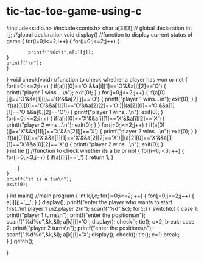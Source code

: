 # tic-tac-toe-game-using-c
#include<stdio.h>
#include<conio.h>
char a[3][3];// global declaration
int i,j; //global declaration
void display() //function to display current status of game
{
	for(i=0;i<=2;i++)
	{
		for(j=0;j<=2;j++)
		{
	
			printf("%6c\t",a[i][j]);
	}
	printf("\n");
	}
}
void check(void) //function to check whether a player has won or not
{
	for(i=0;i<=2;i++)
	{
	if(a[i][0]=='O'&&a[i][1]=='O'&&a[i][2]=='O')
	{
		printf("player 1 wins ...\n");
		exit(0);
	}
   }
   for(j=0;j<=2;j++)
   {
	 if(a[0][j]=='O'&&a[1][j]=='O'&&a[2][j]=='O')
	{
		printf("player 1 wins...\n");
		exit(0);
	}
   }
	 if((a[0][0]=='O'&&a[1][1]=='O'&&a[2][2]=='O')||(a[2][0]=='O'&&a[1][1]=='O'&&a[0][2]=='O'))
	{
		printf("player 1 wins...\n");
		exit(0);
	}
	for(i=0;i<=2;i++)
	{
	if(a[i][0]=='X'&&a[i][1]=='X'&&a[i][2]=='X')
	{
		printf("player 2 wins...\n");
		exit(0);
	}
   }
   for(j=0;j<=2;j++)
   {
	 if(a[0][j]=='X'&&a[1][j]=='X'&&a[2][j]=='X')
	{
		printf("player 2 wins...\n");
		exit(0);
	}
   }
	 if((a[0][0]=='X'&&a[1][1]=='X'&&a[2][2]=='X')||(a[2][0]=='X'&&a[1][1]=='X'&&a[0][2]=='X'))
	{
		printf("player 2 wins...\n");
		exit(0);
	}	
}
int tie () //function to check whether its a tie or not
{
	for(i=0;i<3;i++)
	{
		for(j=0;j<3;j++)
		{
			if(a[i][j]=='_')
			{
				return 1;
			}
			
		}
	}
	printf("it is a tie\n");
	exit(0);
	
}
int main() //main program
{
	int k,l,c;
	for(i=0;i<=2;i++)
	{
		for(j=0;j<=2;j++)
		{
			a[i][j]='__';
	}
	}
	display();
printf("enter the player who wants to start first..\n1.player 1 \n2.player 2\n");
scanf("%d",&c);
for(;;)
{
	switch(c)
	{
		case 1:
			printf("player 1 turns\n");
			printf("enter the positions\n");
			scanf("%d%d",&k,&l);
			a[k][l]='O';
			display();
			check();
			tie();
			c=2;
			break;
		case 2:
				printf("player 2 turns\n");
			printf("enter the positions\n");
			scanf("%d%d",&k,&l);
			a[k][l]='X';
			display();
			check();
			tie();
			c=1;
			break;		
	}
}
	getch();
	
}
